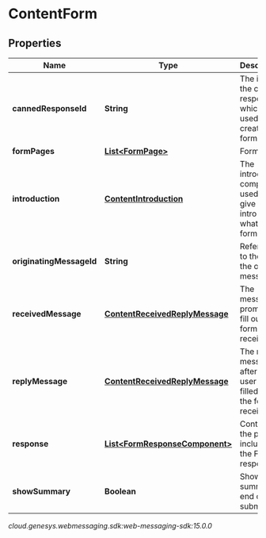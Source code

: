 # ContentForm


## Properties

| Name | Type | Description | Notes |
| ------------ | ------------- | ------------- | ------------- |
| **cannedResponseId** | **String** | The id of the canned response which was used to create the form. |  |
| **formPages** | [**List&lt;FormPage&gt;**](FormPage) | Form pages |  [optional] |
| **introduction** | [**ContentIntroduction**](ContentIntroduction) | The introduction component, used to give an intro into what the form entails |  [optional] |
| **originatingMessageId** | **String** | Reference to the ID of the original message. |  [optional] |
| **receivedMessage** | [**ContentReceivedReplyMessage**](ContentReceivedReplyMessage) | The message prompt to fill out the form received. |  [optional] |
| **replyMessage** | [**ContentReceivedReplyMessage**](ContentReceivedReplyMessage) | The reply message after the user has filled out the form received. |  [optional] |
| **response** | [**List&lt;FormResponseComponent&gt;**](FormResponseComponent) | Content of the payload included in the Form response. |  [optional] |
| **showSummary** | **Boolean** | Show summary at end of form submission. |  [optional] |




_cloud.genesys.webmessaging.sdk:web-messaging-sdk:15.0.0_
